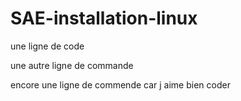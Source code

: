 # SAE-installation-linux

une ligne de code



une autre ligne de commande


encore une ligne de commende car j aime bien coder